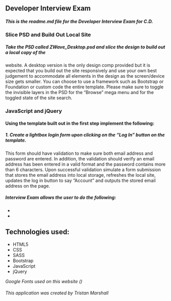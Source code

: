 ## Developer Interview Exam

##### This is the readme.md file for the Developer Interview Exam for C.D.

##### 

### Slice PSD and Build Out Local Site

##### Take the PSD called ZWave_Desktop.psd and slice the design to build out a local copy of the
website. A desktop version is the only design comp provided but it is expected that you build out
the site responsively and use your own best judgement to accommodate all elements in the
design as the screen/device size gets smaller. You can choose to use a framework such as
Bootstrap or Foundation or custom code the entire template. Please make sure to toggle the
invisible layers in the PSD for the “Browse” mega menu and for the toggled state of the site
search.

### JavaScript and jQuery

#### Using the template built out in the first step implement the following:

##### 1. Create a lightbox login form upon clicking on the “Log In” button on the template.
This form should have validation to make sure both email address and password
are entered. In addition, the validation should verify an email address has been
entered in a valid format and the password contains more than 6 characters.
Upon successful validation simulate a form submission that stores the email
address into local storage, refreshes the local site, updates the log in button to
say “Account” and outputs the stored email address on the page.


##### Interview Exam allows the user to do the following:
* 
* 

## Technologies used:

* HTML5
* CSS
* SASS
* Bootstrap
* JavaScript
* jQuery


*Google Fonts used on this website ()*


<!-- ## The site includes 7 .erb pages:
![alt image](http://i.imgur.com/EGUJvrv.jpg)
* Layout (layouts/application.html.erb)

![alt image](http://i.imgur.com/orKrlSC.jpg)
* Signup (users/new.html.erb)

![alt image](http://i.imgur.com/y3SvqyW.jpg)
* Login (sessions/new.html.erb)

![alt image](http://i.imgur.com/jI7Hea8.png)
* Home (home/index.html.erb)

![alt image](http://i.imgur.com/BzPOPIb.jpg)
* New (home/new.html.erb)

![alt image](http://i.imgur.com/I8KkiYD.png)
* Create (home/create.html.erb)

![alt image](http://i.imgur.com/k809xeF.png)
* Delete (home/delete.html.erb) -->

###### This application was created by Tristan Marshall
